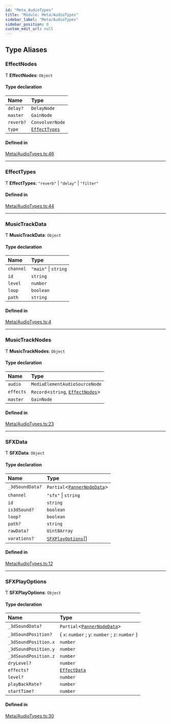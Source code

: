 ```yaml
---
id: "Meta_AudioTypes"
title: "Module: Meta/AudioTypes"
sidebar_label: "Meta/AudioTypes"
sidebar_position: 0
custom_edit_url: null
---
```


## Type Aliases

### EffectNodes

Ƭ **EffectNodes**: `Object`

#### Type declaration

| Name | Type |
| :------ | :------ |
| `delay?` | `DelayNode` |
| `master` | `GainNode` |
| `reverb?` | `ConvolverNode` |
| `type` | [`EffectTypes`](Meta_AudioTypes.md#effecttypes) |

#### Defined in

[Meta/AudioTypes.ts:46](https://github.com/lucasdamianjohnson/DivineVoxelEngine/blob/596fa7391478620ed460dfb4856ff0a763b91c49/divinestar/audio/src/Meta/AudioTypes.ts#L46)

___

### EffectTypes

Ƭ **EffectTypes**: ``"reverb"`` \| ``"delay"`` \| ``"filter"``

#### Defined in

[Meta/AudioTypes.ts:44](https://github.com/lucasdamianjohnson/DivineVoxelEngine/blob/596fa7391478620ed460dfb4856ff0a763b91c49/divinestar/audio/src/Meta/AudioTypes.ts#L44)

___

### MusicTrackData

Ƭ **MusicTrackData**: `Object`

#### Type declaration

| Name | Type |
| :------ | :------ |
| `channel` | ``"main"`` \| `string` |
| `id` | `string` |
| `level` | `number` |
| `loop` | `boolean` |
| `path` | `string` |

#### Defined in

[Meta/AudioTypes.ts:4](https://github.com/lucasdamianjohnson/DivineVoxelEngine/blob/596fa7391478620ed460dfb4856ff0a763b91c49/divinestar/audio/src/Meta/AudioTypes.ts#L4)

___

### MusicTrackNodes

Ƭ **MusicTrackNodes**: `Object`

#### Type declaration

| Name | Type |
| :------ | :------ |
| `audio` | `MediaElementAudioSourceNode` |
| `effects` | `Record`\<`string`, [`EffectNodes`](Meta_AudioTypes.md#effectnodes)\> |
| `master` | `GainNode` |

#### Defined in

[Meta/AudioTypes.ts:23](https://github.com/lucasdamianjohnson/DivineVoxelEngine/blob/596fa7391478620ed460dfb4856ff0a763b91c49/divinestar/audio/src/Meta/AudioTypes.ts#L23)

___

### SFXData

Ƭ **SFXData**: `Object`

#### Type declaration

| Name | Type |
| :------ | :------ |
| `_3dSoundData?` | `Partial`\<[`PannerNodeData`](Meta_APITypes.md#pannernodedata)\> |
| `channel` | ``"sfx"`` \| `string` |
| `id` | `string` |
| `is3dSound?` | `boolean` |
| `loop?` | `boolean` |
| `path?` | `string` |
| `rawData?` | `Uint8Array` |
| `varations?` | [`SFXPlayOptions`](Meta_AudioTypes.md#sfxplayoptions)[] |

#### Defined in

[Meta/AudioTypes.ts:12](https://github.com/lucasdamianjohnson/DivineVoxelEngine/blob/596fa7391478620ed460dfb4856ff0a763b91c49/divinestar/audio/src/Meta/AudioTypes.ts#L12)

___

### SFXPlayOptions

Ƭ **SFXPlayOptions**: `Object`

#### Type declaration

| Name | Type |
| :------ | :------ |
| `_3dSoundData?` | `Partial`\<[`PannerNodeData`](Meta_APITypes.md#pannernodedata)\> |
| `_3dSoundPosition?` | \{ `x`: `number` ; `y`: `number` ; `z`: `number`  } |
| `_3dSoundPosition.x` | `number` |
| `_3dSoundPosition.y` | `number` |
| `_3dSoundPosition.z` | `number` |
| `dryLevel?` | `number` |
| `effects?` | [`EffectData`](Meta_EffectTypes.md#effectdata) |
| `level?` | `number` |
| `playBackRate?` | `number` |
| `startTime?` | `number` |

#### Defined in

[Meta/AudioTypes.ts:30](https://github.com/lucasdamianjohnson/DivineVoxelEngine/blob/596fa7391478620ed460dfb4856ff0a763b91c49/divinestar/audio/src/Meta/AudioTypes.ts#L30)
